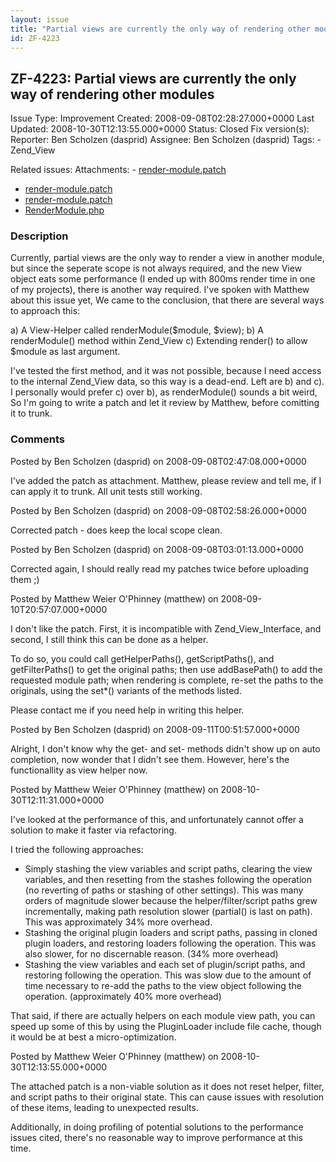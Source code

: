 ```yaml
---
layout: issue
title: "Partial views are currently the only way of rendering other modules"
id: ZF-4223
---
```


ZF-4223: Partial views are currently the only way of rendering other modules
----------------------------------------------------------------------------

 Issue Type: Improvement Created: 2008-09-08T02:28:27.000+0000 Last Updated: 2008-10-30T12:13:55.000+0000 Status: Closed Fix version(s): 
 Reporter:  Ben Scholzen (dasprid)  Assignee:  Ben Scholzen (dasprid)  Tags: - Zend\_View
 
 Related issues: 
 Attachments: - [render-module.patch](/issues/secure/attachment/11526/render-module.patch)
- [render-module.patch](/issues/secure/attachment/11525/render-module.patch)
- [render-module.patch](/issues/secure/attachment/11524/render-module.patch)
- [RenderModule.php](/issues/secure/attachment/11532/RenderModule.php)
 
### Description

Currently, partial views are the only way to render a view in another module, but since the seperate scope is not always required, and the new View object eats some performance (I ended up with 800ms render time in one of my projects), there is another way required. I've spoken with Matthew about this issue yet, We came to the conclusion, that there are several ways to approach this:

a) A View-Helper called renderModule($module, $view); b) A renderModule() method within Zend\_View c) Extending render() to allow $module as last argument.

I've tested the first method, and it was not possible, because I need access to the internal Zend\_View data, so this way is a dead-end. Left are b) and c). I personally would prefer c) over b), as renderModule() sounds a bit weird, So I'm going to write a patch and let it review by Matthew, before comitting it to trunk.

 

 

### Comments

Posted by Ben Scholzen (dasprid) on 2008-09-08T02:47:08.000+0000

I've added the patch as attachment. Matthew, please review and tell me, if I can apply it to trunk. All unit tests still working.

 

 

Posted by Ben Scholzen (dasprid) on 2008-09-08T02:58:26.000+0000

Corrected patch - does keep the local scope clean.

 

 

Posted by Ben Scholzen (dasprid) on 2008-09-08T03:01:13.000+0000

Corrected again, I should really read my patches twice before uploading them ;)

 

 

Posted by Matthew Weier O'Phinney (matthew) on 2008-09-10T20:57:07.000+0000

I don't like the patch. First, it is incompatible with Zend\_View\_Interface, and second, I still think this can be done as a helper.

To do so, you could call getHelperPaths(), getScriptPaths(), and getFilterPaths() to get the original paths; then use addBasePath() to add the requested module path; when rendering is complete, re-set the paths to the originals, using the set\*() variants of the methods listed.

Please contact me if you need help in writing this helper.

 

 

Posted by Ben Scholzen (dasprid) on 2008-09-11T00:51:57.000+0000

Alright, I don't know why the get- and set- methods didn't show up on auto completion, now wonder that I didn't see them. However, here's the functionallity as view helper now.

 

 

Posted by Matthew Weier O'Phinney (matthew) on 2008-10-30T12:11:31.000+0000

I've looked at the performance of this, and unfortunately cannot offer a solution to make it faster via refactoring.

I tried the following approaches:

- Simply stashing the view variables and script paths, clearing the view variables, and then resetting from the stashes following the operation (no reverting of paths or stashing of other settings). This was many orders of magnitude slower because the helper/filter/script paths grew incrementally, making path resolution slower (partial() is last on path). This was approximately 34% more overhead.
- Stashing the original plugin loaders and script paths, passing in cloned plugin loaders, and restoring loaders following the operation. This was also slower, for no discernable reason. (34% more overhead)
- Stashing the view variables and each set of plugin/script paths, and restoring following the operation. This was slow due to the amount of time necessary to re-add the paths to the view object following the operation. (approximately 40% more overhead)

That said, if there are actually helpers on each module view path, you can speed up some of this by using the PluginLoader include file cache, though it would be at best a micro-optimization.

 

 

Posted by Matthew Weier O'Phinney (matthew) on 2008-10-30T12:13:55.000+0000

The attached patch is a non-viable solution as it does not reset helper, filter, and script paths to their original state. This can cause issues with resolution of these items, leading to unexpected results.

Additionally, in doing profiling of potential solutions to the performance issues cited, there's no reasonable way to improve performance at this time.

 

 